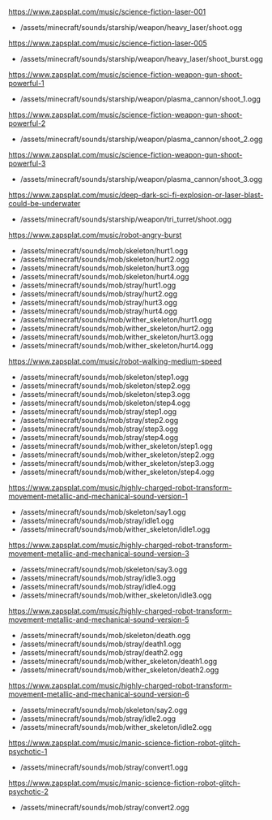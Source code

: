 https://www.zapsplat.com/music/science-fiction-laser-001
- /assets/minecraft/sounds/starship/weapon/heavy_laser/shoot.ogg

https://www.zapsplat.com/music/science-fiction-laser-005
- /assets/minecraft/sounds/starship/weapon/heavy_laser/shoot_burst.ogg

https://www.zapsplat.com/music/science-fiction-weapon-gun-shoot-powerful-1
- /assets/minecraft/sounds/starship/weapon/plasma_cannon/shoot_1.ogg

https://www.zapsplat.com/music/science-fiction-weapon-gun-shoot-powerful-2
- /assets/minecraft/sounds/starship/weapon/plasma_cannon/shoot_2.ogg

https://www.zapsplat.com/music/science-fiction-weapon-gun-shoot-powerful-3
- /assets/minecraft/sounds/starship/weapon/plasma_cannon/shoot_3.ogg

https://www.zapsplat.com/music/deep-dark-sci-fi-explosion-or-laser-blast-could-be-underwater
- /assets/minecraft/sounds/starship/weapon/tri_turret/shoot.ogg

https://www.zapsplat.com/music/robot-angry-burst
- /assets/minecraft/sounds/mob/skeleton/hurt1.ogg
- /assets/minecraft/sounds/mob/skeleton/hurt2.ogg
- /assets/minecraft/sounds/mob/skeleton/hurt3.ogg
- /assets/minecraft/sounds/mob/skeleton/hurt4.ogg
- /assets/minecraft/sounds/mob/stray/hurt1.ogg
- /assets/minecraft/sounds/mob/stray/hurt2.ogg
- /assets/minecraft/sounds/mob/stray/hurt3.ogg
- /assets/minecraft/sounds/mob/stray/hurt4.ogg
- /assets/minecraft/sounds/mob/wither_skeleton/hurt1.ogg
- /assets/minecraft/sounds/mob/wither_skeleton/hurt2.ogg
- /assets/minecraft/sounds/mob/wither_skeleton/hurt3.ogg
- /assets/minecraft/sounds/mob/wither_skeleton/hurt4.ogg

https://www.zapsplat.com/music/robot-walking-medium-speed
- /assets/minecraft/sounds/mob/skeleton/step1.ogg
- /assets/minecraft/sounds/mob/skeleton/step2.ogg
- /assets/minecraft/sounds/mob/skeleton/step3.ogg
- /assets/minecraft/sounds/mob/skeleton/step4.ogg
- /assets/minecraft/sounds/mob/stray/step1.ogg
- /assets/minecraft/sounds/mob/stray/step2.ogg
- /assets/minecraft/sounds/mob/stray/step3.ogg
- /assets/minecraft/sounds/mob/stray/step4.ogg
- /assets/minecraft/sounds/mob/wither_skeleton/step1.ogg
- /assets/minecraft/sounds/mob/wither_skeleton/step2.ogg
- /assets/minecraft/sounds/mob/wither_skeleton/step3.ogg
- /assets/minecraft/sounds/mob/wither_skeleton/step4.ogg

https://www.zapsplat.com/music/highly-charged-robot-transform-movement-metallic-and-mechanical-sound-version-1
- /assets/minecraft/sounds/mob/skeleton/say1.ogg
- /assets/minecraft/sounds/mob/stray/idle1.ogg
- /assets/minecraft/sounds/mob/wither_skeleton/idle1.ogg

https://www.zapsplat.com/music/highly-charged-robot-transform-movement-metallic-and-mechanical-sound-version-3
- /assets/minecraft/sounds/mob/skeleton/say3.ogg
- /assets/minecraft/sounds/mob/stray/idle3.ogg
- /assets/minecraft/sounds/mob/stray/idle4.ogg
- /assets/minecraft/sounds/mob/wither_skeleton/idle3.ogg

https://www.zapsplat.com/music/highly-charged-robot-transform-movement-metallic-and-mechanical-sound-version-5
- /assets/minecraft/sounds/mob/skeleton/death.ogg
- /assets/minecraft/sounds/mob/stray/death1.ogg
- /assets/minecraft/sounds/mob/stray/death2.ogg
- /assets/minecraft/sounds/mob/wither_skeleton/death1.ogg
- /assets/minecraft/sounds/mob/wither_skeleton/death2.ogg

https://www.zapsplat.com/music/highly-charged-robot-transform-movement-metallic-and-mechanical-sound-version-6
- /assets/minecraft/sounds/mob/skeleton/say2.ogg
- /assets/minecraft/sounds/mob/stray/idle2.ogg
- /assets/minecraft/sounds/mob/wither_skeleton/idle2.ogg

https://www.zapsplat.com/music/manic-science-fiction-robot-glitch-psychotic-1
- /assets/minecraft/sounds/mob/stray/convert1.ogg

https://www.zapsplat.com/music/manic-science-fiction-robot-glitch-psychotic-2
- /assets/minecraft/sounds/mob/stray/convert2.ogg